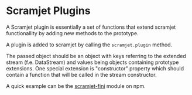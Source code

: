 Scramjet Plugins
==================

A Scramjet plugin is essentially a set of functions that extend scramjet functionallity by adding new methods to the
prototype.

A plugin is added to scramjet by calling the `scramjet.plugin` method.

The passed object should be an object with keys referring to the extended stream (f.e. DataStream) and values being
objects containing prototype extensions. One special extension is "constructor" property which should contain a function
that will be called in the stream constructor.

A quick example can be the [scramjet-fini](https://www.npmjs.com/package/scramjet-fini) module on npm.
